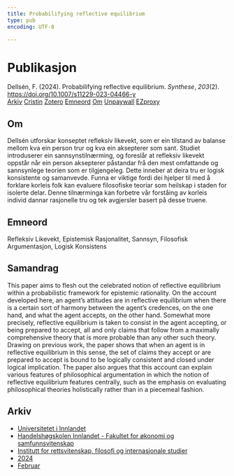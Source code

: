 ```yaml
---
title: Probabilifying reflective equilibrium
type: pub
encoding: UTF-8

---
```

<h1>Publikasjon</h1>
<article id="csl-bib-container-A2HDVHHJ" class="csl-bib-container">
  <div class="csl-bib-body"> <div class="csl-entry">Dellsén, F. (2024). Probabilifying reflective equilibrium. <i>Synthese</i>, <i>203</i>(2). <a href="https://doi.org/10.1007/s11229-023-04466-y">https://doi.org/10.1007/s11229-023-04466-y</a></div> </div>
  <div class="csl-bib-buttons">
    <a href="#taxonomy-article-A2HDVHHJ" alt="archive" class="csl-bib-button">Arkiv</a>
    <a href="https://app.cristin.no/results/show.jsf?id=2243385" alt="Cristin" class="csl-bib-button">Cristin</a>
    <a href="http://zotero.org/groups/5881554/items/A2HDVHHJ" alt="Zotero" class="csl-bib-button">Zotero</a>
    <a href="#keywords-article-A2HDVHHJ" alt="keywords" class="csl-bib-button">Emneord</a>
    <a href="#about-article-A2HDVHHJ" alt="about_pub" class="csl-bib-button">Om</a>
    <a href="https://link.springer.com/content/pdf/10.1007/s11229-023-04466-y.pdf" alt="Unpaywall" class="csl-bib-button">Unpaywall</a>
    <a href="https://link.springer.com/content/pdf/10.1007/s11229-023-04466-y.pdf" alt="EZproxy" class="csl-bib-button">EZproxy</a>
  </div>
  <div id="csl-bib-meta-container-A2HDVHHJ"></div>
</article>
<div id="csl-bib-meta-A2HDVHHJ" class="csl-bib-meta">
  <article id="about-article-A2HDVHHJ" class="about_pub-article">
    <h1>Om</h1>
    Dellsén utforskar konseptet refleksiv likevekt, som er ein tilstand av balanse mellom kva ein person trur og kva ein aksepterer som sant. Studiet introduserer ein sannsynstilnærming, og foreslår at refleksiv likevekt oppstår når ein person aksepterer påstandar frå den mest omfattande og sannsynlege teorien som er tilgjengeleg. Dette inneber at deira tru er logisk konsistente og samanvevde. Funna er viktige fordi dei hjelper til med å forklare korleis folk kan evaluere filosofiske teoriar som heilskap i staden for isolerte delar. Denne tilnærminga kan forbetre vår forståing av korleis individ dannar rasjonelle tru og tek avgjersler basert på desse truene.
  </article>
  <article id="keywords-article-A2HDVHHJ" class="keywords-article">
    <h1>Emneord</h1>
    Refleksiv Likevekt, Epistemisk Rasjonalitet, Sannsyn, Filosofisk Argumentasjon, Logisk Konsistens
  </article>
  <article id="abstract-article-A2HDVHHJ" class="abstract-article">
    <h1>Samandrag</h1>
    This paper aims to flesh out the celebrated notion of reflective equilibrium within a probabilistic framework for epistemic rationality. On the account developed here, an agent’s attitudes are in reflective equilibrium when there is a certain sort of harmony between the agent’s credences, on the one hand, and what the agent accepts, on the other hand. Somewhat more precisely, reflective equilibrium is taken to consist in the agent accepting, or being prepared to accept, all and only claims that follow from a maximally comprehensive theory that is more probable than any other such theory. Drawing on previous work, the paper shows that when an agent is in reflective equilibrium in this sense, the set of claims they accept or are prepared to accept is bound to be logically consistent and closed under logical implication. The paper also argues that this account can explain various features of philosophical argumentation in which the notion of reflective equilibrium features centrally, such as the emphasis on evaluating philosophical theories holistically rather than in a piecemeal fashion.
  </article>
  <article id="taxonomy-article-A2HDVHHJ" class="taxonomy-article">
    <h1>Arkiv</h1>
    <ul>
      <li>
        <a href="/nn/archive/?key=3DCRN523">Universitetet i Innlandet</a>
      </li>
      <li>
        <a href="/nn/archive/?key=DU8Q9LN9">Handelshøgskolen Innlandet - Fakultet for økonomi og samfunnsvitenskap</a>
      </li>
      <li>
        <a href="/nn/archive/?key=ITYAG68H">Institutt for rettsvitenskap, filosofi og internasjonale studier</a>
      </li>
      <li>
        <a href="/nn/archive/?key=KVIAK4ZQ">2024</a>
      </li>
      <li>
        <a href="/nn/archive/?key=BBF6QCA4">Februar</a>
      </li>
    </ul>
  </article>
</div>
